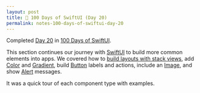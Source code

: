 ```yaml
---
layout: post
title: 📔 100 Days of SwiftUI (Day 20)
permalink: notes-100-days-of-swiftui-day-20
---
```


Completed [Day 20](https://www.hackingwithswift.com/100/swiftui/20) in [100 Days of SwiftUI](https://www.hackingwithswift.com/100/swiftui).

This section continues our journey with [SwiftUI](https://developer.apple.com/documentation/swiftui) to build more common elements into apps. We covered how to [build layouts with stack views](https://developer.apple.com/documentation/swiftui/building-layouts-with-stack-views), add [Color](https://developer.apple.com/documentation/swiftui/color) and [Gradient](https://developer.apple.com/documentation/swiftui/gradient), build [Button](https://developer.apple.com/documentation/swiftui/button) labels and actions, include an [Image](https://developer.apple.com/documentation/swiftui/image), and show [Alert](https://developer.apple.com/documentation/swiftui/view/alert(_:ispresented:presenting:actions:message:)-8584l) messages.

It was a quick tour of each component type with examples.
